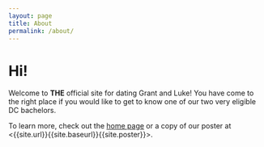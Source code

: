 ```yaml
---
layout: page
title: About
permalink: /about/
---
```


# Hi!

Welcome to **THE** official site for dating Grant and Luke! You have come to the right place if you would like to get to know one of our two very eligible DC bachelors. 

To learn more, check out the [home page]({{site.url}}{{site.baseurl}}) or a copy of our poster at <{{site.url}}{{site.baseurl}}{{site.poster}}>.